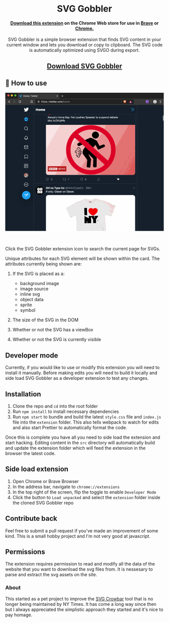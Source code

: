 <h1 align="center">SVG Gobbler</h1>

<h4 align="center"><a href="https://chrome.google.com/webstore/detail/svg-gobbler/mpbmflcodadhgafbbakjeahpandgcbch?hl=en-US&authuser=0">Download this extension</a> on the Chrome Web store for use in <a href="www.brave.com/download">Brave</a> or <a href="https://ernestsembutnieks.com/brave-browser-vs-google-chrome/">Chrome.</a></h4>

<p align="center">SVG Gobbler is a simple browser extension that finds SVG content in your current window and lets you download or copy to clipboard. The SVG code is automatically optimized using SVGO during export.</p>

<h2 align="center"><a href="https://chrome.google.com/webstore/detail/svg-gobbler/mpbmflcodadhgafbbakjeahpandgcbch?hl=en-US&authuser=0"> Download SVG Gobbler</a></p>

## 🎉 How to use

<p><img src="./src/assets/animation/using-gobbler-2.gif"></p>

<br />

Click the SVG Gobbler extension icon to search the current page for SVGs.

Unique attributes for each SVG element will be shown within the card. The attributes currently being shown are:

1. If the SVG is placed as a:

   - background image
   - image source
   - inline svg
   - object data
   - sprite
   - symbol

2. The size of the SVG in the DOM
3. Whether or not the SVG has a viewBox
4. Whether or not the SVG is currently visible

## Developer mode

Currently, if you would like to use or modify this extension you will need to install it manually. Before making edits you will need to build it locally and side load SVG Gobbler as a developer extension to test any changes.

## Installation

1. Clone the repo and `cd` into the root folder
2. Run `npm install` to install necessary dependencies
3. Run `npm start` to bundle and build the latest `style.css` file and `index.js` file into the `extension` folder. This also tells webpack to watch for edits and also start Prettier to automatically format the code.

Once this is complete you have all you need to side load the extension and start hacking. Editing content in the `src` directory will automatically build and update the extension folder which will feed the extension in the browser the latest code.

## Side load extension

1. Open Chrome or Brave Browser
2. In the address bar, navigate to `chrome://extensions`
3. In the top right of the screen, flip the toggle to enable `Developer Mode`
4. Click the button to `Load unpacked` and select the `extension` folder inside the cloned SVG Gobbler repo

## Contribute back

Feel free to submit a pull request if you've made an improvement of some kind. This is a small hobby project and I'm not very good at javascript.

## Permissions

The extension requires permission to read and modify all the data of the website that you want to download the svg files from. It is nessesary to parse and extract the svg assets on the site.

### About

This started as a pet project to improve the [SVG Crowbar](http://nytimes.github.com/svg-crowbar/) tool that is no longer being maintained by NY Times. It has come a long way since then but I always appreciated the simplistic approach they started and it's nice to pay homage.
